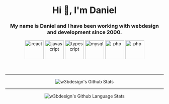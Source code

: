 <h1 align="center">Hi 👋, I'm Daniel</h1>

<h3 align="center">My name is Daniel and I have been working with webdesign and development since 2000.</h3>

<p align="center">
  <img src="https://devicons.github.io/devicon/devicon.git/icons/react/react-original-wordmark.svg" alt="react" width="60" height="60"/>
  <img src="https://devicons.github.io/devicon/devicon.git/icons/javascript/javascript-original.svg" alt="javascript" width="60" height="60"/>
  <img src="https://devicons.github.io/devicon/devicon.git/icons/typescript/typescript-original.svg" alt="typescript" width="60" height="60"/>  
  <img src="https://devicons.github.io/devicon/devicon.git/icons/mysql/mysql-original-wordmark.svg" alt="mysql" width="60" height="60"/>
  <img src="https://devicons.github.io/devicon/devicon.git/icons/php/php-original.svg" alt="php" width="60" height="60"/>
  <img src="https://devicons.github.io/devicon/devicon.git/icons/wordpress/wordpress-plain.svg" alt="php" width="60" height="60"/>
</p>
<br />
<hr />
<p align="center">
 <img align="center" alt="w3bdesign's Github Stats" src="https://github-readme-stats-six-rho.vercel.app/api?username=w3bdesign&show_icons=true&hide_border=false" />
  </p>
  <hr />
  <p align="center">
 <img align="center" alt="w3bdesign's Github Language Stats" src="https://github-readme-stats.vercel.app/api/top-langs/?username=w3bdesign&hide=html,css" />
   </p>

